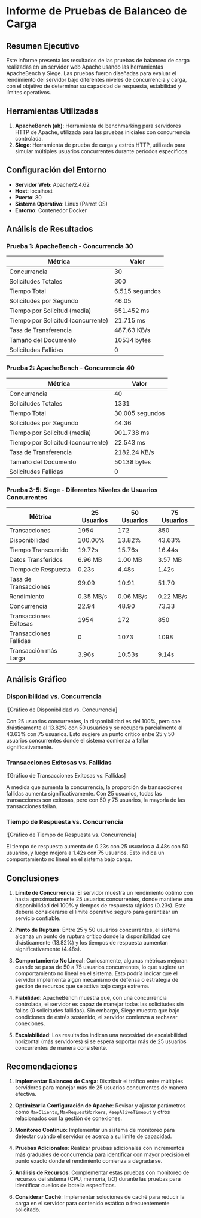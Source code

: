 # Informe de Pruebas de Balanceo de Carga

## Resumen Ejecutivo

Este informe presenta los resultados de las pruebas de balanceo de carga realizadas en un servidor web Apache usando las herramientas ApacheBench y Siege. Las pruebas fueron diseñadas para evaluar el rendimiento del servidor bajo diferentes niveles de concurrencia y carga, con el objetivo de determinar su capacidad de respuesta, estabilidad y límites operativos.

## Herramientas Utilizadas

1. **ApacheBench (ab)**: Herramienta de benchmarking para servidores HTTP de Apache, utilizada para las pruebas iniciales con concurrencia controlada.
2. **Siege**: Herramienta de prueba de carga y estrés HTTP, utilizada para simular múltiples usuarios concurrentes durante períodos específicos.

## Configuración del Entorno

- **Servidor Web**: Apache/2.4.62
- **Host**: localhost
- **Puerto**: 80
- **Sistema Operativo**: Linux (Parrot OS)
- **Entorno**: Contenedor Docker

## Análisis de Resultados

### Prueba 1: ApacheBench - Concurrencia 30

| Métrica | Valor |
|---------|-------|
| Concurrencia | 30 |
| Solicitudes Totales | 300 |
| Tiempo Total | 6.515 segundos |
| Solicitudes por Segundo | 46.05 |
| Tiempo por Solicitud (media) | 651.452 ms |
| Tiempo por Solicitud (concurrente) | 21.715 ms |
| Tasa de Transferencia | 487.63 KB/s |
| Tamaño del Documento | 10534 bytes |
| Solicitudes Fallidas | 0 |

### Prueba 2: ApacheBench - Concurrencia 40

| Métrica | Valor |
|---------|-------|
| Concurrencia | 40 |
| Solicitudes Totales | 1331 |
| Tiempo Total | 30.005 segundos |
| Solicitudes por Segundo | 44.36 |
| Tiempo por Solicitud (media) | 901.738 ms |
| Tiempo por Solicitud (concurrente) | 22.543 ms |
| Tasa de Transferencia | 2182.24 KB/s |
| Tamaño del Documento | 50138 bytes |
| Solicitudes Fallidas | 0 |

### Prueba 3-5: Siege - Diferentes Niveles de Usuarios Concurrentes

| Métrica | 25 Usuarios | 50 Usuarios | 75 Usuarios |
|---------|------------|------------|------------|
| Transacciones | 1954 | 172 | 850 |
| Disponibilidad | 100.00% | 13.82% | 43.63% |
| Tiempo Transcurrido | 19.72s | 15.76s | 16.44s |
| Datos Transferidos | 6.96 MB | 1.00 MB | 3.57 MB |
| Tiempo de Respuesta | 0.23s | 4.48s | 1.42s |
| Tasa de Transacciones | 99.09 | 10.91 | 51.70 |
| Rendimiento | 0.35 MB/s | 0.06 MB/s | 0.22 MB/s |
| Concurrencia | 22.94 | 48.90 | 73.33 |
| Transacciones Exitosas | 1954 | 172 | 850 |
| Transacciones Fallidas | 0 | 1073 | 1098 |
| Transacción más Larga | 3.96s | 10.53s | 9.14s |

## Análisis Gráfico

### Disponibilidad vs. Concurrencia
![Gráfico de Disponibilidad vs. Concurrencia]

Con 25 usuarios concurrentes, la disponibilidad es del 100%, pero cae drásticamente al 13.82% con 50 usuarios y se recupera parcialmente al 43.63% con 75 usuarios. Esto sugiere un punto crítico entre 25 y 50 usuarios concurrentes donde el sistema comienza a fallar significativamente.

### Transacciones Exitosas vs. Fallidas
![Gráfico de Transacciones Exitosas vs. Fallidas]

A medida que aumenta la concurrencia, la proporción de transacciones fallidas aumenta significativamente. Con 25 usuarios, todas las transacciones son exitosas, pero con 50 y 75 usuarios, la mayoría de las transacciones fallan.

### Tiempo de Respuesta vs. Concurrencia
![Gráfico de Tiempo de Respuesta vs. Concurrencia]

El tiempo de respuesta aumenta de 0.23s con 25 usuarios a 4.48s con 50 usuarios, y luego mejora a 1.42s con 75 usuarios. Esto indica un comportamiento no lineal en el sistema bajo carga.

## Conclusiones

1. **Límite de Concurrencia**: El servidor muestra un rendimiento óptimo con hasta aproximadamente 25 usuarios concurrentes, donde mantiene una disponibilidad del 100% y tiempos de respuesta rápidos (0.23s). Este debería considerarse el límite operativo seguro para garantizar un servicio confiable.

2. **Punto de Ruptura**: Entre 25 y 50 usuarios concurrentes, el sistema alcanza un punto de ruptura crítico donde la disponibilidad cae drásticamente (13.82%) y los tiempos de respuesta aumentan significativamente (4.48s).

3. **Comportamiento No Lineal**: Curiosamente, algunas métricas mejoran cuando se pasa de 50 a 75 usuarios concurrentes, lo que sugiere un comportamiento no lineal en el sistema. Esto podría indicar que el servidor implementa algún mecanismo de defensa o estrategia de gestión de recursos que se activa bajo carga extrema.

4. **Fiabilidad**: ApacheBench muestra que, con una concurrencia controlada, el servidor es capaz de manejar todas las solicitudes sin fallos (0 solicitudes fallidas). Sin embargo, Siege muestra que bajo condiciones de estrés sostenido, el servidor comienza a rechazar conexiones.

5. **Escalabilidad**: Los resultados indican una necesidad de escalabilidad horizontal (más servidores) si se espera soportar más de 25 usuarios concurrentes de manera consistente.

## Recomendaciones

1. **Implementar Balanceo de Carga**: Distribuir el tráfico entre múltiples servidores para manejar más de 25 usuarios concurrentes de manera efectiva.

2. **Optimizar la Configuración de Apache**: Revisar y ajustar parámetros como `MaxClients`, `MaxRequestWorkers`, `KeepAliveTimeout` y otros relacionados con la gestión de conexiones.

3. **Monitoreo Continuo**: Implementar un sistema de monitoreo para detectar cuándo el servidor se acerca a su límite de capacidad.

4. **Pruebas Adicionales**: Realizar pruebas adicionales con incrementos más graduales de concurrencia para identificar con mayor precisión el punto exacto donde el rendimiento comienza a degradarse.

5. **Análisis de Recursos**: Complementar estas pruebas con monitoreo de recursos del sistema (CPU, memoria, I/O) durante las pruebas para identificar cuellos de botella específicos.

6. **Considerar Caché**: Implementar soluciones de caché para reducir la carga en el servidor para contenido estático o frecuentemente solicitado.

